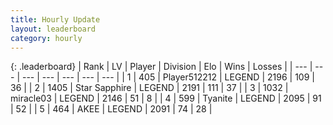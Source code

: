 ```yaml
---
title: Hourly Update
layout: leaderboard
category: hourly
---
```


{: .leaderboard}
| Rank | LV | Player | Division | Elo | Wins | Losses |
| --- | --- | --- | --- | --- | --- | --- |
| <span data-change="0">1</span> | 405 | <span title="ID: 512212">Player512212</span> | LEGEND | <span data-change="0">2196</span> | <span data-change="0">109</span> | <span data-change="0">36</span> |
| <span data-change="0">2</span> | 1405 | <span title="ID: 315148">Star Sapphire</span> | LEGEND | <span data-change="0">2191</span> | <span data-change="0">111</span> | <span data-change="0">37</span> |
| <span data-change="0">3</span> | 1032 | <span title="ID: 416373">miracle03</span> | LEGEND | <span data-change="0">2146</span> | <span data-change="0">51</span> | <span data-change="0">8</span> |
| <span data-change="0">4</span> | 599 | <span title="ID: 534320">Tyanite</span> | LEGEND | <span data-change="-8">2095</span> | <span data-change="1">91</span> | <span data-change="1">52</span> |
| <span data-change="0">5</span> | 464 | <span title="ID: 455100">AKEE</span> | LEGEND | <span data-change="0">2091</span> | <span data-change="0">74</span> | <span data-change="0">28</span> |